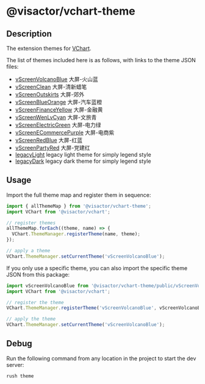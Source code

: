 # @visactor/vchart-theme

## Description

The extension themes for [VChart](https://github.com/VisActor/VChart).

The list of themes included here is as follows, with links to the theme JSON files:

<!-- ThemeListBegin -->
<!-- 以下为自动生成 -->
- [vScreenVolcanoBlue](https://raw.githubusercontent.com/VisActor/vchart-theme/main/packages/vchart-theme/public/vScreenVolcanoBlue.json) 大屏-火山蓝
- [vScreenClean](https://raw.githubusercontent.com/VisActor/vchart-theme/main/packages/vchart-theme/public/vScreenClean.json) 大屏-清新蜡笔
- [vScreenOutskirts](https://raw.githubusercontent.com/VisActor/vchart-theme/main/packages/vchart-theme/public/vScreenOutskirts.json) 大屏-郊外
- [vScreenBlueOrange](https://raw.githubusercontent.com/VisActor/vchart-theme/main/packages/vchart-theme/public/vScreenBlueOrange.json) 大屏-汽车蓝橙
- [vScreenFinanceYellow](https://raw.githubusercontent.com/VisActor/vchart-theme/main/packages/vchart-theme/public/vScreenFinanceYellow.json) 大屏-金融黄
- [vScreenWenLvCyan](https://raw.githubusercontent.com/VisActor/vchart-theme/main/packages/vchart-theme/public/vScreenWenLvCyan.json) 大屏-文旅青
- [vScreenElectricGreen](https://raw.githubusercontent.com/VisActor/vchart-theme/main/packages/vchart-theme/public/vScreenElectricGreen.json) 大屏-电力绿
- [vScreenECommercePurple](https://raw.githubusercontent.com/VisActor/vchart-theme/main/packages/vchart-theme/public/vScreenECommercePurple.json) 大屏-电商紫
- [vScreenRedBlue](https://raw.githubusercontent.com/VisActor/vchart-theme/main/packages/vchart-theme/public/vScreenRedBlue.json) 大屏-红蓝
- [vScreenPartyRed](https://raw.githubusercontent.com/VisActor/vchart-theme/main/packages/vchart-theme/public/vScreenPartyRed.json) 大屏-党建红
- [legacyLight](https://raw.githubusercontent.com/VisActor/vchart-theme/main/packages/vchart-theme/public/legacyLight.json) legacy light theme for simply legend style
- [legacyDark](https://raw.githubusercontent.com/VisActor/vchart-theme/main/packages/vchart-theme/public/legacyDark.json) legacy dark theme for simply legend style
<!-- 以上为自动生成 -->
<!-- ThemeListEnd -->

## Usage

Import the full theme map and register them in sequence:

```typescript
import { allThemeMap } from '@visactor/vchart-theme';
import VChart from '@visactor/vchart';

// register themes
allThemeMap.forEach((theme, name) => {
  VChart.ThemeManager.registerTheme(name, theme);
});

// apply a theme
VChart.ThemeManager.setCurrentTheme('vScreenVolcanoBlue');
```

If you only use a specific theme, you can also import the specific theme JSON from this package:

```typescript
import vScreenVolcanoBlue from '@visactor/vchart-theme/public/vScreenVolcanoBlue.json';
import VChart from '@visactor/vchart';

// register the theme
VChart.ThemeManager.registerTheme('vScreenVolcanoBlue', vScreenVolcanoBlue);

// apply the theme
VChart.ThemeManager.setCurrentTheme('vScreenVolcanoBlue');
```

## Debug

Run the following command from any location in the project to start the dev server:

```
rush theme
```

